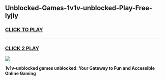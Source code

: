 
## Unblocked-Games-1v1v-unblocked-Play-Free-lyjiy
<h3>
<a href="https://premium76.site?title=1v1v-unblocked&ref=21A">CLICK TO PLAY</a></h3>
<hr>

<h3>
<a href="https://premium76.site?title=1v1v-unblocked&ref=21A">CLICK 2 PLAY</a>
  
</h3>

<a href="https://premium76.site?title=1v1v-unblocked&ref=21A"><img src="https://clearcache.store/games.png"></a>


**1v1v-unblocked games unblocked: Your Gateway to Fun and Accessible Online Gaming**
